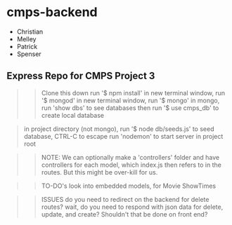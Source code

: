 # cmps-backend

- Christian
- Melley
- Patrick
- Spenser

## Express Repo for CMPS Project 3

>> Clone this down
  > run '$ npm install'
  > in new terminal window, run '$ mongod'
  > in new terminal window, run '$ mongo'
  > in mongo, run 'show dbs' to see databases
  > then run '$ use cmps_db' to create local database
  <!-- Mongoose will actually do this for you when you connect to a database with .connect() -->
  <!--   mongoose.connect('mongodb://localhost/cmps_db') will create the db cmps_db if it doesn't exist already -->
  > in project directory (not mongo), run '$ node db/seeds.js' to seed database, CTRL-C to escape
  > run 'nodemon' to start server in project root


>> NOTE:
  > We can optionally make a 'controllers' folder and have controllers for each model, which index.js then refers to in the routes. But this might be over-kill for us.


>> TO-DO's
  > look into embedded models, for Movie ShowTimes

>> ISSUES
  > do you need to redirect on the backend for delete routes?
  > wait, do you need to respond with json data for delete, update, and create? Shouldn't that be done on front end?
